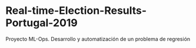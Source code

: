 # Real-time-Election-Results-Portugal-2019
Proyecto ML-Ops. Desarrollo y automatización de un problema de regresión
